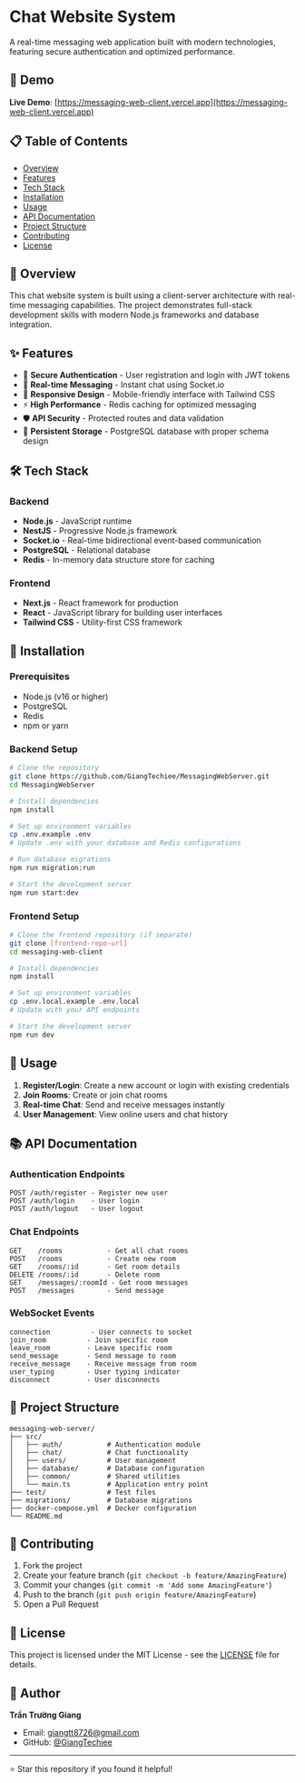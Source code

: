 # Chat Website System

A real-time messaging web application built with modern technologies, featuring secure authentication and optimized performance.

## 🚀 Demo

**Live Demo**: [https://messaging-web-client.vercel.app](https://messaging-web-client.vercel.app)

## 📋 Table of Contents

- [Overview](#overview)
- [Features](#features)
- [Tech Stack](#tech-stack)
- [Installation](#installation)
- [Usage](#usage)
- [API Documentation](#api-documentation)
- [Project Structure](#project-structure)
- [Contributing](#contributing)
- [License](#license)

## 📖 Overview

This chat website system is built using a client-server architecture with real-time messaging capabilities. The project demonstrates full-stack development skills with modern Node.js frameworks and database integration.

## ✨ Features

- 🔐 **Secure Authentication** - User registration and login with JWT tokens
- 💬 **Real-time Messaging** - Instant chat using Socket.io
- 📱 **Responsive Design** - Mobile-friendly interface with Tailwind CSS
- ⚡ **High Performance** - Redis caching for optimized messaging
- 🛡️ **API Security** - Protected routes and data validation
- 💾 **Persistent Storage** - PostgreSQL database with proper schema design

## 🛠️ Tech Stack

### Backend
- **Node.js** - JavaScript runtime
- **NestJS** - Progressive Node.js framework
- **Socket.io** - Real-time bidirectional event-based communication
- **PostgreSQL** - Relational database
- **Redis** - In-memory data structure store for caching

### Frontend
- **Next.js** - React framework for production
- **React** - JavaScript library for building user interfaces
- **Tailwind CSS** - Utility-first CSS framework

## 🔧 Installation

### Prerequisites
- Node.js (v16 or higher)
- PostgreSQL
- Redis
- npm or yarn

### Backend Setup
```bash
# Clone the repository
git clone https://github.com/GiangTechiee/MessagingWebServer.git
cd MessagingWebServer

# Install dependencies
npm install

# Set up environment variables
cp .env.example .env
# Update .env with your database and Redis configurations

# Run database migrations
npm run migration:run

# Start the development server
npm run start:dev
```

### Frontend Setup
```bash
# Clone the frontend repository (if separate)
git clone [frontend-repo-url]
cd messaging-web-client

# Install dependencies
npm install

# Set up environment variables
cp .env.local.example .env.local
# Update with your API endpoints

# Start the development server
npm run dev
```

## 🎯 Usage

1. **Register/Login**: Create a new account or login with existing credentials
2. **Join Rooms**: Create or join chat rooms
3. **Real-time Chat**: Send and receive messages instantly
4. **User Management**: View online users and chat history

## 📚 API Documentation

### Authentication Endpoints
```
POST /auth/register - Register new user
POST /auth/login    - User login
POST /auth/logout   - User logout
```

### Chat Endpoints
```
GET    /rooms           - Get all chat rooms
POST   /rooms           - Create new room
GET    /rooms/:id       - Get room details
DELETE /rooms/:id       - Delete room
GET    /messages/:roomId - Get room messages
POST   /messages        - Send message
```

### WebSocket Events
```
connection          - User connects to socket
join_room          - Join specific room
leave_room         - Leave specific room
send_message       - Send message to room
receive_message    - Receive message from room
user_typing        - User typing indicator
disconnect         - User disconnects
```

## 📁 Project Structure

```
messaging-web-server/
├── src/
│   ├── auth/           # Authentication module
│   ├── chat/           # Chat functionality
│   ├── users/          # User management
│   ├── database/       # Database configuration
│   ├── common/         # Shared utilities
│   └── main.ts         # Application entry point
├── test/               # Test files
├── migrations/         # Database migrations
├── docker-compose.yml  # Docker configuration
└── README.md
```

## 🤝 Contributing

1. Fork the project
2. Create your feature branch (`git checkout -b feature/AmazingFeature`)
3. Commit your changes (`git commit -m 'Add some AmazingFeature'`)
4. Push to the branch (`git push origin feature/AmazingFeature`)
5. Open a Pull Request

## 📄 License

This project is licensed under the MIT License - see the [LICENSE](LICENSE) file for details.

## 👤 Author

**Trần Trường Giang**
- Email: giangtt8726@gmail.com
- GitHub: [@GiangTechiee](https://github.com/GiangTechiee)

---

⭐ Star this repository if you found it helpful!
